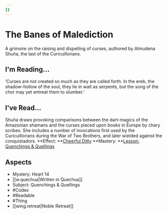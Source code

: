 ```yaml
---
{}
---
```

# The Banes of Malediction
A grimoire on the raising and dispelling of curses, authored by Almudena Shuña, the last of the Curicuillorians.
## I'm Reading...
‘Curses are not created so much as they are called forth. In the ereb, the shadow-hollow of the soul, they lie in wait as serpents, but the song of the chor may yet entreat them to slumber.’
## I've Read...
Shuña draws provoking comparisons between the dart-magics of the Amazonian shamans and the curses placed upon books in Europe by chary scribes. She includes a number of invocations first used by the Curicuillorians during the War of Two Brothers, and later wielded against the conquistadors.
**Effect: **[Cheerful Ditty](https://uadaf.theevilroot.xyz/rowenarium/element/music.cheerful)
**Mastery: **[Lesson: Quenchings & Quellings](https://uadaf.theevilroot.xyz/rowenarium/element/x.quenchings.quellings)
## Aspects
- Mystery: Heart 14
- [[w.quechua|Written in Quechua]]
- Subject: Quenchings & Quellings
- #Codex
- #Readable
- #Thing
- [[wing.retreat|Noble Retreat]]